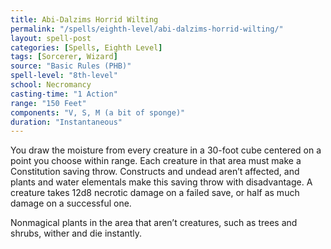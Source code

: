 ```yaml
---
title: Abi-Dalzims Horrid Wilting
permalink: "/spells/eighth-level/abi-dalzims-horrid-wilting/"
layout: spell-post
categories: [Spells, Eighth Level]
tags: [Sorcerer, Wizard]
source: "Basic Rules (PHB)"
spell-level: "8th-level"
school: Necromancy
casting-time: "1 Action"
range: "150 Feet"
components: "V, S, M (a bit of sponge)"
duration: "Instantaneous"
---
```


You draw the moisture from every creature in a 30-foot cube centered on a point you choose within range. Each creature in that area must make a Constitution saving throw. Constructs and undead aren’t affected, and plants and water elementals make this saving throw with disadvantage. A creature takes 12d8 necrotic damage on a failed save, or half as much damage on a successful one.

Nonmagical plants in the area that aren’t creatures, such as trees and shrubs, wither and die instantly.
